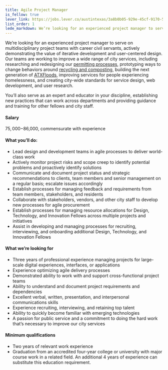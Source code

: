 ```yaml
---
title: Agile Project Manager
is_fellow: true
lever_link: https://jobs.lever.co/austintexas/3a8b0b05-929e-45cf-9170-5d44c357745c/apply
list_order: 1
lede_markdown: We’re looking for an experienced project manager to serve on multidisciplinary project teams with career civil servants, actively demonstrating the value of iterative development and user-centered design. 
---
```

We’re looking for an experienced project manager to serve on multidisciplinary project teams with career civil servants, actively demonstrating the value of iterative development and user-centered design. Our teams are working to improve a wide range of city services, including researching and redesigning our [permitting processes](http://www.austintexas.gov/department/development-services), prototyping ways to change behaviors around [recycling and composting](http://www.austintexas.gov/department/austin-resource-recovery), building the next generation of [ATXFloods](https://www.atxfloods.com), improving services for people experiencing homelessness, and creating city-wide standards for service design, web development, and user research.

You’ll also serve as an expert and educator in your discipline, establishing new practices that can work across departments and providing guidance and training for other fellows and city staff.

#### Salary

$75,000-$86,000, commensurate with experience

#### What you’ll do:

*   Lead design and development teams in agile processes to deliver world-class work
*   Actively monitor project risks and scope creep to identify potential problems and proactively identify solutions
*   Communicate and document project status and strategic recommendations to clients, team members and senior management on a regular basis; escalate issues accordingly
*   Establish processes for managing feedback and requirements from team members, stakeholders, and residents
*   Collaborate with stakeholders, vendors, and other city staff to develop new processes for agile procurement
*   Establish processes for managing resource allocations for Design, Technology, and Innovation Fellows across multiple projects and initiatives
*   Assist in developing and managing processes for recruiting, interviewing, and onboarding additional Design, Technology, and Innovation Fellows

#### What we’re looking for

*   Three years of professional experience managing projects for large-scale digital experiences, interfaces, or applications
*   Experience optimizing agile delivery processes
*   Demonstrated ability to work with and support cross-functional project teams
*   Ability to understand and document project requirements and dependencies
*   Excellent verbal, written, presentation, and interpersonal communications skills
*   Experience recruiting, interviewing, and retaining top talent
*   Ability to quickly become familiar with emerging technologies
*   A passion for public service and a commitment to doing the hard work that’s necessary to improve our city services

#### Minimum qualifications

*   Two years of relevant work experience
*   Graduation from an accredited four-year college or university with major course work in a related field. An additional 4 years of experience can substitute this education requirement.

